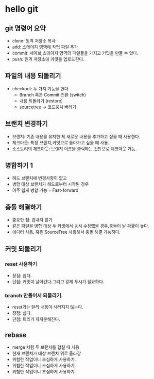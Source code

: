 # hello git

## git 명령어 요약
- clone: 원격 저장소 복사
- add: 스테이지 영역에 작업 파일 추가
- commit: 세이브,스테이지 영역의 파일들을 가지고 커밋을 만들 수 있다.
- push: 원격 저장소에 커밋을 업로드한다.

## 파일의 내용 되돌리기
- checkout: 두 가지 기능을 한다.
  - Branch 혹은 Commit 전환 (switch)
  - 내용 되돌리기 (restore)
  - sourcetree -> 코드뭉치 버리기

## 브랜치 변경하기
- 브랜치: 기존 내용을 유지한 체 새로운 내용을 추가하고 싶을 때 사용한다.
- 체크아웃: 특정 브랜치,커밋으로 돌아가고 싶을 때 사용.
- 소스트리의 체크아웃: 브랜치 이름을 클릭하는 것만으로 체크아웃 가능.

## 병합하기 1

- 헤드 브랜치에 변경사항이 없고
- 병합 대상 브랜치가 헤드로부터 시작된 경우
- 아주 쉽게 병합 가능 = Fast-forward

## 충돌 해결하기
- 중요한 점: 겁내지 않기
- 같은 파일을 병합 대상 두 커밋에서 동시 수정했을 경우,충돌이 날 확률이 높다.
- 에디터 사용, 혹은 SourceTree 사용해서 충돌 해결 가능하다.

## 커밋 되돌리기
### reset 사용하기
- 장점: 쉽다.
- 단점: 커밋이 날아간다.그리고 강제 푸시가 필요하다.

### branch 만들어서 되돌리기. 
- reset과는 달리 내용이 사라지지 않는다.
- 장점: 쉽다.
- 단점: 트리가 지저분해진다.

## rebase

- merge 처럼 두 브랜치를 합칠 때 사용
- 현재 브랜치가 대상 브랜치 위로 올라감
- 위험한 작업이니 조심하게 사용하기.
- 위험한 작업이니 조심하게 사용하기.
- 위험한 작업이니 조심하게 사용하기.
